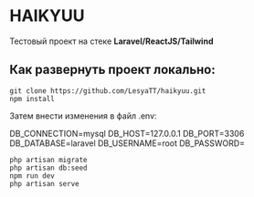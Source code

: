 # HAIKYUU
Тестовый проект на стеке **Laravel/ReactJS/Tailwind**

## Как развернуть проект локально:
```
git clone https://github.com/LesyaTT/haikyuu.git
npm install
```
Затем внести изменения в файл .env:

DB_CONNECTION=mysql
DB_HOST=127.0.0.1
DB_PORT=3306
DB_DATABASE=laravel
DB_USERNAME=root
DB_PASSWORD=

```
php artisan migrate
php artisan db:seed
npm run dev
php artisan serve
```
